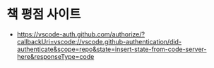 # 책 평점 사이트
- https://vscode-auth.github.com/authorize/?callbackUri=vscode://vscode.github-authentication/did-authenticate&scope=repo&state=insert-state-from-code-server-here&responseType=code
